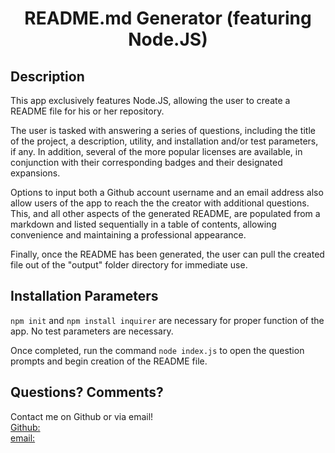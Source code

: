 <h1 align="center">README.md Generator (featuring Node.JS)</h1>

## Description

This app exclusively features Node.JS, allowing the user to create a README file for his or her repository.

The user is tasked with answering a series of questions, including the title of the project, a description, utility, and installation and/or test parameters, if any. In addition, several of the more popular licenses are available, in conjunction with their corresponding badges and their designated expansions.

Options to input both a Github account username and an email address also allow users of the app to reach the the creator with additional questions. This, and all other aspects of the generated README, are populated from a markdown and listed sequentially in a table of contents, allowing convenience and maintaining a professional appearance.

Finally, once the README has been generated, the user can pull the created file out of the "output" folder directory for immediate use.

## Installation Parameters

`npm init` and `npm install inquirer` are necessary for proper function of the app. No test parameters are necessary.

Once completed, run the command `node index.js` to open the question prompts and begin creation of the README file.

## Questions? Comments?

Contact me on Github or via email! </br>
[Github:](github.com/joeytmab) </br>
[email:](joseph.t.binas@gmail.com)

